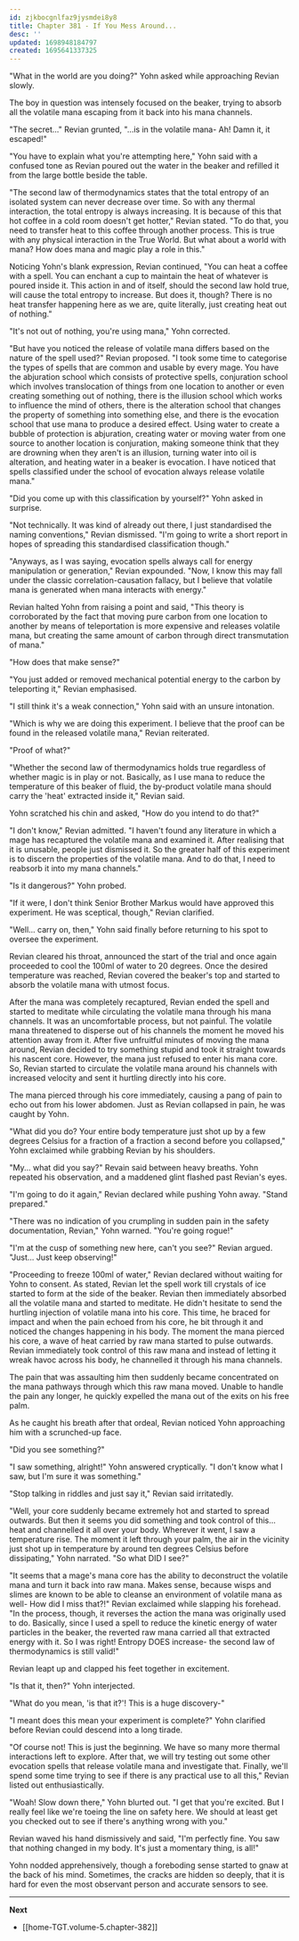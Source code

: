 ```yaml
---
id: zjkbocgnlfaz9jysmdei8y8
title: Chapter 381 - If You Mess Around...
desc: ''
updated: 1698948184797
created: 1695641337325
---
```


"What in the world are you doing?" Yohn asked while approaching Revian slowly.

The boy in question was intensely focused on the beaker, trying to absorb all the volatile mana escaping from it back into his mana channels.

"The secret..." Revian grunted, "...is in the volatile mana- Ah! Damn it, it escaped!"

"You have to explain what you're attempting here," Yohn said with a confused tone as Revian poured out the water in the beaker and refilled it from the large bottle beside the table.

"The second law of thermodynamics states that the total entropy of an isolated system can never decrease over time. So with any thermal interaction, the total entropy is always increasing. It is because of this that hot coffee in a cold room doesn't get hotter," Revian stated. "To do that, you need to transfer heat to this coffee through another process. This is true with any physical interaction in the True World. But what about a world with mana? How does mana and magic play a role in this."

Noticing Yohn's blank expression, Revian continued, "You can heat a coffee with a spell. You can enchant a cup to maintain the heat of whatever is poured inside it. This action in and of itself, should the second law hold true, will cause the total entropy to increase. But does it, though? There is no heat transfer happening here as we are, quite literally, just creating heat out of nothing."

"It's not out of nothing, you're using mana," Yohn corrected.

"But have you noticed the release of volatile mana differs based on the nature of the spell used?" Revian proposed. "I took some time to categorise the types of spells that are common and usable by every mage. You have the abjuration school which consists of protective spells, conjuration school which involves translocation of things from one location to another or even creating something out of nothing, there is the illusion school which works to influence the mind of others, there is the alteration school that changes the property of something into something else, and there is the evocation school that use mana to produce a desired effect. Using water to create a bubble of protection is abjuration, creating water or moving water from one source to another location is conjuration, making someone think that they are drowning when they aren't is an illusion, turning water into oil is alteration, and heating water in a beaker is evocation. I have noticed that spells classified under the school of evocation always release volatile mana."

"Did you come up with this classification by yourself?" Yohn asked in surprise.

"Not technically. It was kind of already out there, I just standardised the naming conventions," Revian dismissed. "I'm going to write a short report in hopes of spreading this standardised classification though."

"Anyways, as I was saying, evocation spells always call for energy manipulation or generation," Revian expounded. "Now, I know this may fall under the classic correlation-causation fallacy, but I believe that volatile mana is generated when mana interacts with energy."

Revian halted Yohn from raising a point and said, "This theory is corroborated by the fact that moving pure carbon from one location to another by means of teleportation is more expensive and releases volatile mana, but creating the same amount of carbon through direct transmutation of mana."

"How does that make sense?"

"You just added or removed mechanical potential energy to the carbon by teleporting it," Revian emphasised.

"I still think it's a weak connection," Yohn said with an unsure intonation.

"Which is why we are doing this experiment. I believe that the proof can be found in the released volatile mana," Revian reiterated.

"Proof of what?"

"Whether the second law of thermodynamics holds true regardless of whether magic is in play or not. Basically, as I use mana to reduce the temperature of this beaker of fluid, the by-product volatile mana should carry the 'heat' extracted inside it," Revian said.

Yohn scratched his chin and asked, "How do you intend to do that?"

"I don't know," Revian admitted. "I haven't found any literature in which a mage has recaptured the volatile mana and examined it. After realising that it is unusable, people just dismissed it. So the greater half of this experiment is to discern the properties of the volatile mana. And to do that, I need to reabsorb it into my mana channels."

"Is it dangerous?" Yohn probed.

"If it were, I don't think Senior Brother Markus would have approved this experiment. He was sceptical, though," Revian clarified.

"Well... carry on, then," Yohn said finally before returning to his spot to oversee the experiment.

Revian cleared his throat, announced the start of the trial and once again proceeded to cool the 100ml of water to 20 degrees. Once the desired temperature was reached, Revian covered the beaker's top and started to absorb the volatile mana with utmost focus.

After the mana was completely recaptured, Revian ended the spell and started to meditate while circulating the volatile mana through his mana channels. It was an uncomfortable process, but not painful. The volatile mana threatened to disperse out of his channels the moment he moved his attention away from it. After five unfruitful minutes of moving the mana around, Revian decided to try something stupid and took it straight towards his nascent core. However, the mana just refused to enter his mana core. So, Revian started to circulate the volatile mana around his channels with increased velocity and sent it hurtling directly into his core.

The mana pierced through his core immediately, causing a pang of pain to echo out from his lower abdomen. Just as Revian collapsed in pain, he was caught by Yohn.

"What did you do? Your entire body temperature just shot up by a few degrees Celsius for a fraction of a fraction a second before you collapsed," Yohn exclaimed while grabbing Revian by his shoulders.

"My... what did you say?" Revain said between heavy breaths. Yohn repeated his observation, and a maddened glint flashed past Revian's eyes.

"I'm going to do it again," Revian declared while pushing Yohn away. "Stand prepared."

"There was no indication of you crumpling in sudden pain in the safety documentation, Revian," Yohn warned. "You're going rogue!"

"I'm at the cusp of something new here, can't you see?" Revian argued. "Just... Just keep observing!"

"Proceeding to freeze 100ml of water," Revian declared without waiting for Yohn to consent. As stated, Revian let the spell work till crystals of ice started to form at the side of the beaker. Revian then immediately absorbed all the volatile mana and started to meditate. He didn't hesitate to send the hurtling injection of volatile mana into his core. This time, he braced for impact and when the pain echoed from his core, he bit through it and noticed the changes happening in his body. The moment the mana pierced his core, a wave of heat carried by raw mana started to pulse outwards. Revian immediately took control of this raw mana and instead of letting it wreak havoc across his body, he channelled it through his mana channels.

The pain that was assaulting him then suddenly became concentrated on the mana pathways through which this raw mana moved. Unable to handle the pain any longer, he quickly expelled the mana out of the exits on his free palm.

As he caught his breath after that ordeal, Revian noticed Yohn approaching him with a scrunched-up face.

"Did you see something?"

"I saw something, alright!" Yohn answered cryptically. "I don't know what I saw, but I'm sure it was something."

"Stop talking in riddles and just say it," Revian said irritatedly.

"Well, your core suddenly became extremely hot and started to spread outwards. But then it seems you did something and took control of this... heat and channelled it all over your body. Wherever it went, I saw a temperature rise. The moment it left through your palm, the air in the vicinity just shot up in temperature by around ten degrees Celsius before dissipating," Yohn narrated. "So what DID I see?"

"It seems that a mage's mana core has the ability to deconstruct the volatile mana and turn it back into raw mana. Makes sense, because wisps and slimes are known to be able to cleanse an environment of volatile mana as well- How did I miss that?!" Revian exclaimed while slapping his forehead. "In the process, though, it reverses the action the mana was originally used to do. Basically, since I used a spell to reduce the kinetic energy of water particles in the beaker, the reverted raw mana carried all that extracted energy with it. So I was right! Entropy DOES increase- the second law of thermodynamics is still valid!"

Revian leapt up and clapped his feet together in excitement.

"Is that it, then?" Yohn interjected.

"What do you mean, 'is that it?'! This is a huge discovery-"

"I meant does this mean your experiment is complete?" Yohn clarified before Revian could descend into a long tirade.

"Of course not! This is just the beginning. We have so many more thermal interactions left to explore. After that, we will try testing out some other evocation spells that release volatile mana and investigate that. Finally, we'll spend some time trying to see if there is any practical use to all this," Revian listed out enthusiastically.

"Woah! Slow down there," Yohn blurted out. "I get that you're excited. But I really feel like we're toeing the line on safety here. We should at least get you checked out to see if there's anything wrong with you."

Revian waved his hand dismissively and said, "I'm perfectly fine. You saw that nothing changed in my body. It's just a momentary thing, is all!"

Yohn nodded apprehensively, though a foreboding sense started to gnaw at the back of his mind. Sometimes, the cracks are hidden so deeply, that it is hard for even the most observant person and accurate sensors to see.

____

**Next**
* [[home-TGT.volume-5.chapter-382]]